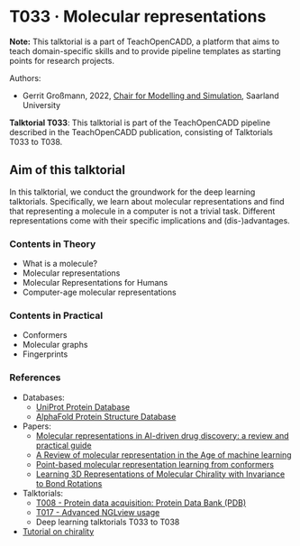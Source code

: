 # T033 · Molecular representations

**Note:** This talktorial is a part of TeachOpenCADD, a platform that aims to teach domain-specific skills and to provide pipeline templates as starting points for research projects.

Authors:

- Gerrit Großmann, 2022, [Chair for Modelling and Simulation](https://mosi.uni-saarland.de/people/gerrit/), Saarland University


__Talktorial T033__: This talktorial is part of the TeachOpenCADD pipeline described in the TeachOpenCADD publication, consisting of Talktorials T033 to T038.


## Aim of this talktorial

In this talktorial, we conduct the groundwork for the deep learning talktorials.
Specifically, we learn about molecular representations and find that representing a molecule in a computer is not a trivial task. Different representations come with their specific implications and (dis-)advantages.


### Contents in Theory

* What is a molecule?
* Molecular representations
* Molecular Representations for Humans
* Computer-age molecular representations


### Contents in Practical

* Conformers
* Molecular graphs
* Fingerprints


### References

* Databases: 
  * [UniProt Protein Database](https://www.uniprot.org/)
  * [AlphaFold Protein Structure Database](https://alphafold.ebi.ac.uk/)
* Papers: 
  * [Molecular representations in AI-driven drug discovery: a review and practical guide](https://jcheminf.biomedcentral.com/articles/10.1186/s13321-020-00460-5#:~:text=Traditionally%2C%20molecules%20are%20represented%20as,of%20chemical%20structures%20in%20cheminformatics.)
  * [A Review of molecular representation in the Age of machine learning](https://wires.onlinelibrary.wiley.com/doi/full/10.1002/wcms.1603)
  * [Point-based molecular representation learning from conformers](https://openreview.net/pdf?id=pjePBJjlBby)
  * [Learning 3D Representations of Molecular Chirality with Invariance to Bond Rotations](https://openreview.net/pdf?id=hm2tNDdgaFK)
* Talktorials: 
  * [T008 - Protein data acquisition: Protein Data Bank (PDB)](https://github.com/volkamerlab/teachopencadd/blob/master/teachopencadd/talktorials/T008_query_pdb/talktorial.ipynb)
  * [T017 - Advanced NGLview usage](https://github.com/volkamerlab/teachopencadd/blob/master/teachopencadd/talktorials/T017_advanced_nglview_usage/talktorial.ipynb)
  * Deep learning talktorials T033 to T038
* [Tutorial on chirality](https://chem.libretexts.org/Bookshelves/Organic_Chemistry/Map%3A_Organic_Chemistry_(Vollhardt_and_Schore)/05._Stereoisomers/5.1%3A_Chiral__Molecules)
